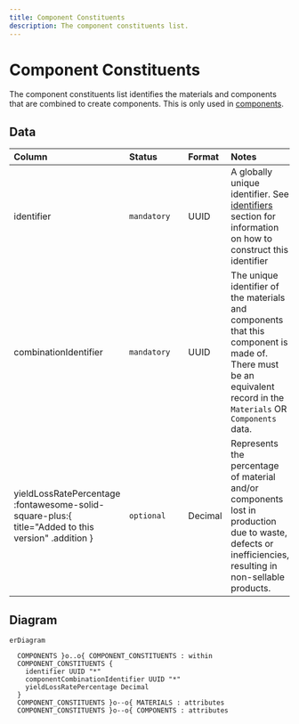 ```yaml
---
title: Component Constituents
description: The component constituents list.
---
```


# Component Constituents

The component constituents list identifies the materials and components that are combined to create components. This is only used in [components](../schema/components.md).

## Data
|Column|<div style="width:90px">Status</div>|Format|Notes|
|:-|:-|:-|:-|
|identifier|`mandatory`|UUID|A globally unique identifier. See [identifiers](../identifiers/index.md) section for information on how to construct this identifier|
|combinationIdentifier|`mandatory`|UUID|The unique identifier of the materials and components that this component is made of. There must be an equivalent record in the `Materials` OR `Components` data.|
|yieldLossRatePercentage :fontawesome-solid-square-plus:{ title="Added to this version" .addition }|`optional`|Decimal|Represents the percentage of material and/or components lost in production due to waste, defects or inefficiencies, resulting in non-sellable products.|

## Diagram

``` mermaid
erDiagram

  COMPONENTS }o..o{ COMPONENT_CONSTITUENTS : within
  COMPONENT_CONSTITUENTS {
    identifier UUID "*"
    componentCombinationIdentifier UUID "*"
    yieldLossRatePercentage Decimal
  }
  COMPONENT_CONSTITUENTS }o--o{ MATERIALS : attributes
  COMPONENT_CONSTITUENTS }o--o{ COMPONENTS : attributes
```